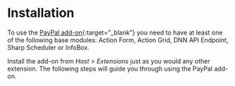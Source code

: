 # Installation

To use the [PayPal add-on](https://www.dnnsharp.com/dnn/integrations/paypal){:target="_blank"} you need to have at least one of the following base modules: Action Form, Action Grid, DNN API Endpoint, Sharp Scheduler or InfoBox.

Install the add-on from *Host > Extensions* just as you would any other extension. The following steps will guide you through using the PayPal add-on.
